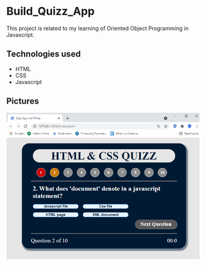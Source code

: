# Build_Quizz_App
This project is related to my learning of Oriented Object Programming in Javascript. 

## Technologies used

+ HTML
+ CSS
+ Javascript

## Pictures

![QuizzApp picture](/image/quizzapp.png)






